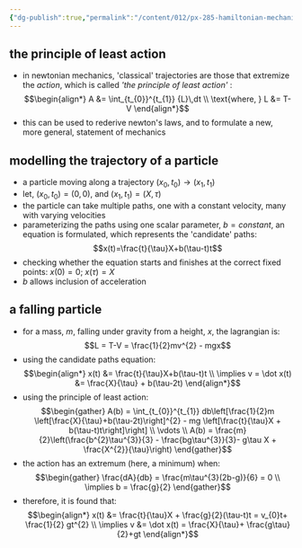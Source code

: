 ```yaml
---
{"dg-publish":true,"permalink":"/content/012/px-285-hamiltonian-mechanics-and-fluid-dynamics/b-variational-principles/px-285-b3-newtonian-mechanics-the-principle-of-least-action/","created":"2024-11-25T10:50:32.000+00:00","updated":"2024-12-08T17:37:44.580+00:00"}
---
```


## the principle of least action
- in newtonian mechanics, 'classical' trajectories are those that extremize the *action*, which is called *'the principle of least action'* : 
$$\begin{align*}
	A &= \int_{t_{0}}^{t_{1}} {L}\,dt \\
	\text{where, } L &= T-V
\end{align*}$$
- this can be used to rederive newton's laws, and to formulate a new, more general, statement of mechanics  

## modelling the trajectory of a particle
- a particle moving along a trajectory $(x_{0},t_{0})\to (x_{1},t_{1})$
- let, $(x_0,t_0)=(0,0)$, and $(x_{1},t_{1})= (X,\tau)$
- the particle can take multiple paths, one with a constant velocity, many with varying velocities
- parameterizing the paths using one scalar parameter, $b=constant$, an equation is formulated, which represents the 'candidate' paths: 
$$x(t)=\frac{t}{\tau}X+b(\tau-t)t$$
- checking whether the equation starts and finishes at the correct fixed points: $x(0)=0$; $x(\tau)= X$ 
- $b$ allows inclusion of acceleration

## a falling particle
- for a mass, $m$, falling under gravity from a height, ${} x$, the lagrangian is: 
$$L = T-V = \frac{1}{2}mv^{2} - mgx$$
- using the candidate paths equation: 
$$\begin{align*}
	x(t) &= \frac{t}{\tau}X+b(\tau-t)t \\
	\implies v = \dot x(t) &= \frac{X}{\tau} + b(\tau-2t)
\end{align*}$$
- using the principle of least action: 
$$\begin{gather}
	A(b) = \int_{t_{0}}^{t_{1}} db\left[\frac{1}{2}m \left[\frac{X}{\tau}+b(\tau-2t)\right]^{2} - mg \left[\frac{t}{\tau}X + b(\tau-t)t\right]\right] \\
	\vdots \\
	A(b) = \frac{m}{2}\left(\frac{b^{2}\tau^{3}}{3} - \frac{bg\tau^{3}}{3}- g\tau X + \frac{X^{2}}{\tau}\right)
\end{gather}$$
- the action has an extremum (here, a minimum) when: 
$$\begin{gather}
	\frac{dA}{db} = \frac{m\tau^{3}(2b-g)}{6} = 0 \\
	\implies b = \frac{g}{2}
\end{gather}$$
- therefore, it is found that: 
$$\begin{align*}
	x(t) &= \frac{t}{\tau}X + \frac{g}{2}(\tau-t)t = v_{0}t+ \frac{1}{2} gt^{2} \\
	\implies v &= \dot x(t) = \frac{X}{\tau}+ \frac{g\tau}{2}+gt
\end{align*}$$
